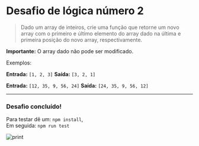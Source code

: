 # Desafio de lógica número 2

> Dado um array de inteiros, crie uma função que retorne um novo array com o primeiro e último elemento do array dado na última e primeira posição do novo array, respectivamente.

**Importante:** O array dado não pode ser modificado.

Exemplos:

**Entrada:** `[1, 2, 3]`
**Saída:** `[3, 2, 1]`

**Entrada:** `[12, 35, 9, 56, 24]`
**Saída:** `[24, 35, 9, 56, 12]`

-------------

### Desafio concluído!

Para testar dê um: `npm install`,\
Em seguida: `npm run test`

![print](/prits/print-1.png)